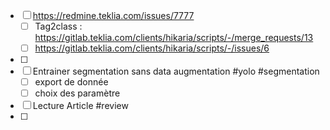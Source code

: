 - [ ] https://redmine.teklia.com/issues/7777
	- [ ] Tag2class : https://gitlab.teklia.com/clients/hikaria/scripts/-/merge_requests/13
	- [ ] https://gitlab.teklia.com/clients/hikaria/scripts/-/issues/6
- [ ] 
- [ ] Entrainer segmentation sans data augmentation #yolo #segmentation 
	- [ ] export de donnée
	- [ ] choix des paramètre
- [ ] Lecture Article #review 
- [ ] 